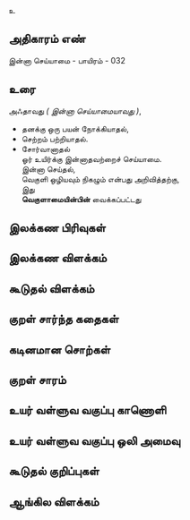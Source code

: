 உ


## அதிகாரம் எண்

இன்னா செய்யாமை - பாயிரம் - 032

## உரை

அஃதாவது _( இன்னா செய்யாமையாவது )_,  

* தனக்கு ஒரு பயன் நோக்கியாதல்,  
* செற்றம் பற்றியாதல்.  
* சோர்வானாதல்  
ஓர் உயிர்க்கு இன்னாதவற்றைச் செய்யாமை.  
இன்னா செய்தல்,  
வெகுளி ஒழியவும் நிகழும் என்பது அறிவித்தற்கு,  
இது  
**வெகுளாமையின்பின்** வைக்கப்பட்டது

## இலக்கண பிரிவுகள் 


## இலக்கண விளக்கம்


## கூடுதல் விளக்கம்


## குறள் சார்ந்த கதைகள் 


## கடினமான சொற்கள்


## குறள் சாரம் 


## உயர் வள்ளுவ வகுப்பு காணொளி


## உயர் வள்ளுவ வகுப்பு ஒலி அமைவு 


## கூடுதல் குறிப்புகள்


## ஆங்கில விளக்கம்

